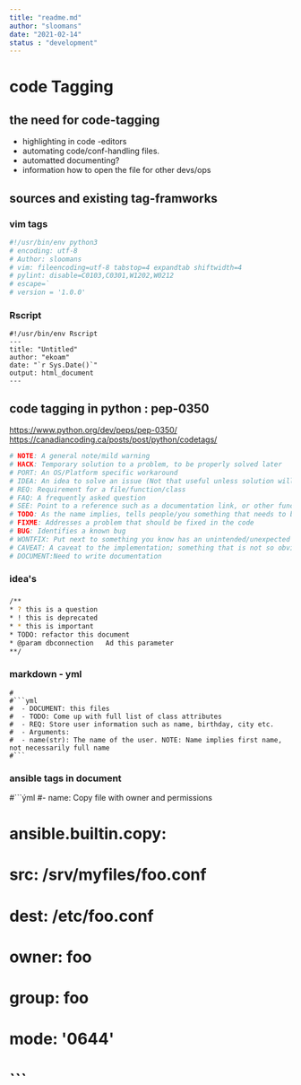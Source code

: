 ```yaml
---
title: "readme.md"
author: "sloomans"
date: "2021-02-14"
status : "development"
---
```



# code Tagging

## the need for code-tagging

- highlighting in code -editors
- automating code/conf-handling files.
- automatted documenting?
- information how to open the file for other devs/ops



## sources and existing tag-framworks

### vim tags 

```bash
#!/usr/bin/env python3
# encoding: utf-8
# Author: sloomans
# vim: fileencoding=utf-8 tabstop=4 expandtab shiftwidth=4
# pylint: disable=C0103,C0301,W1202,W0212
# escape=`
# version = '1.0.0'
```
### Rscript

```
#!/usr/bin/env Rscript
---
title: "Untitled"
author: "ekoam"
date: "`r Sys.Date()`"
output: html_document
---
```


## code tagging in python : pep-0350
https://www.python.org/dev/peps/pep-0350/
https://canadiancoding.ca/posts/post/python/codetags/
```bash
# NOTE: A general note/mild warning
# HACK: Temporary solution to a problem, to be properly solved later
# PORT: An OS/Platform specific workaround
# IDEA: An idea to solve an issue (Not that useful unless solution will take time to implement)
# REQ: Requirement for a file/function/class
# FAQ: A frequently asked question
# SEE: Point to a reference such as a documentation link, or other function
# TODO: As the name implies, tells people/you something that needs to be done (very useful for multi-day/multi-developer projects)
# FIXME: Addresses a problem that should be fixed in the code
# BUG: Identifies a known bug
# WONTFIX: Put next to something you know has an unintended/unexpected outcome, but have no intention to fix
# CAVEAT: A caveat to the implementation; something that is not so obvious to layman's, or first time users necessarily
# DOCUMENT:Need to write documentation
```

### idea's

###

```bash
/**
* ? this is a question
* ! this is deprecated
* * this is important
* TODO: refactor this document
* @param dbconnection   Ad this parameter 
**/
```

[](https://raw.githubusercontent.com/jbgutierrez/vim-better-comments/master/images/screenshoot.gif)

###  markdown - yml

```
#
#```yml
#  - DOCUMENT: this files 
#  - TODO: Come up with full list of class attributes
#  - REQ: Store user information such as name, birthday, city etc.
#  - Arguments:
#  - name(str): The name of the user. NOTE: Name implies first name, not necessarily full name
#```
```



###   ansible tags in document
#```ýml
#- name: Copy file with owner and permissions
#  ansible.builtin.copy:
#    src: /srv/myfiles/foo.conf
#    dest: /etc/foo.conf
#    owner: foo
#    group: foo
#    mode: '0644'
# ```
